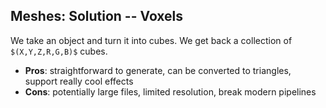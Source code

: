 ## Meshes: Solution -- Voxels

We take an object and turn it into cubes. We get back a collection of `$(X,Y,Z,R,G,B)$` cubes.

* **Pros**: straightforward to generate, can be converted to triangles, support really cool effects
* **Cons**: potentially large files, limited resolution, break modern pipelines